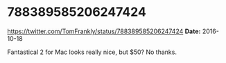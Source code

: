 # 788389585206247424
https://twitter.com/TomFrankly/status/788389585206247424
**Date:** 2016-10-18

Fantastical 2 for Mac looks really nice, but $50? No thanks.
